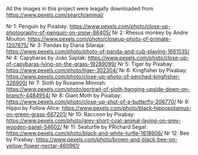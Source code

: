 All the images in this project were leagally downloaded from https://www.pexels.com/search/animal/

Nr 1: Penguin by Pixabay: https://www.pexels.com/photo/close-up-photography-of-penguin-on-snow-86405/ 
Nr 2: Rhesus monkey by Andre Mouton: https://www.pexels.com/photo/closeup-photo-of-primate-1207875/
Nr 3: Pandas by Diana Silaraja: https://www.pexels.com/photo/photo-of-panda-and-cub-playing-1661535/
Nr 4: Capybaras by João Saplak: https://www.pexels.com/photo/close-up-of-capybaras-lying-on-the-grass-19289099/
Nr 5: Tiger by Pixabay: https://www.pexels.com/photo/tiger-302304/
Nr 6: Kingfisher by Pixabay: https://www.pexels.com/photo/close-up-photo-of-perched-kingfisher-326900/ 
Nr 7: Sloth by Roxanne Minnish: https://www.pexels.com/photo/portrait-of-sloth-hanging-upside-down-on-branch-4484954/
Nr 8: Giant Moth by Pixabay: https://www.pexels.com/photo/close-up-shot-of-a-butterfly-206770/
Nr 9: Hippo by Follow Alice: https://www.pexels.com/photo/black-hippopotamus-on-green-grass-667201/
Nr 10: Raccoon by Pixabay: https://www.pexels.com/photo/grey-short-coat-animal-laying-on-grey-wooden-panel-54602/
Nr 11: Seaturtle by PRichard Segal: https://www.pexels.com/photo/black-and-white-turtle-1618606/
Nr 12: Bee by Pixabay: https://www.pexels.com/photo/brown-and-black-bee-on-yellow-flower-nectar-460961/